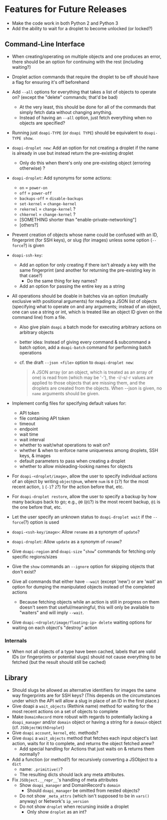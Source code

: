 # Features for Future Releases

- Make the code work in both Python 2 and Python 3
- Add the ability to wait for a droplet to become unlocked (or locked?)

## Command-Line Interface

- When creating/operating on multiple objects and one produces an error, there
  should be an option for continuing with the rest (including waiting?)

- Droplet action commands that require the droplet to be off should have a flag
  for ensuring it's off beforehand

- Add `--all` options for everything that takes a list of objects to operate
  on? (except the "delete" commands; that'd be bad)
    - At the very least, this should be done for all of the commands that
      simply fetch data without changing anything.
    - Instead of having an `--all` option, just fetch everything when no
      objects are specified?

- Running just `doapi-TYPE` (or `doapi TYPE`) should be equivalent to
  `doapi-TYPE show`.

- `doapi-droplet new`: Add an option for not creating a droplet if the name is
  already in use but instead return the pre-existing droplet
    - Only do this when there's only one pre-existing object (erroring
      otherwise) ?

- `doapi-droplet`: Add synonyms for some actions:
    - `on` = `power-on`
    - `off` = `power-off`
    - `backups-off` = `disable-backups`
    - `set-kernel` = `change-kernel`
    - `rekernel` = `change-kernel` ?
    - `chkernel` = `change-kernel` ?
    - [SOMETHING shorter than "enable-private-networking"]
    - [others?]

- Prevent creation of objects whose name could be confused with an ID,
  fingerprint (for SSH keys), or slug (for images) unless some option
  (`--force`?) is given

- `doapi-ssh-key`:
    - Add an option for only creating if there isn't already a key with the
      same fingerprint (and another for returning the pre-existing key in that
      case?)
        - Do the same thing for key names?
    - Add an option for passing the entire key as a string

- All operations should be doable in batches via an option (mutually exclusive
  with positional arguments) for reading a JSON list of objects (specifying
  what to operate on and any arguments; instead of an object, one can use a
  string or int, which is treated like an object ID given on the command line)
  from a file.
    - Also give plain `doapi` a batch mode for executing arbitrary actions on
      arbitrary objects
    - better idea: Instead of giving every command & subcommand a batch option,
      add a `doapi-batch` command for performing batch operations
    - cf. the draft `--json <file>` option to `doapi-droplet new`:

        > A JSON array (or an object, which is treated as an array of one) is
        > read from <file> (which may be '-'), the -i/-s/-r values are applied
        > to those objects that are missing them, and the droplets are created
        > from the objects.  When --json is given, no `name` arguments should
        > be given.

- Implement config files for specifying default values for:
    - API token
    - file containing API token
    - timeout
    - endpoint
    - wait time
    - wait interval
    - whether to wait/what operations to wait on?
    - whether & when to enforce name uniqueness among droplets, SSH keys, &
      images
    - default parameters to pass when creating a droplet
    - whether to allow misleading-looking names for objects

- For `doapi-<droplet/image>`, allow the user to specify individual actions of
  an object by writing `object@num`, where `num` is `0` (`1`?) for the most
  recent action, `1` (`-1`? `2`?) for the action before that, etc.

- For `doapi-droplet restore`, allow the user to specify a backup by how many
  backups back to go; e.g., `@0` (`@1`?) is the most recent backup, `@1` is the
  one before that, etc.

- Let the user specify an unknown status to `doapi-droplet wait` if the
  `--force`(?) option is used

- `doapi-<ssh-key/image>`: Allow `rename` as a synonym of `update`?
- `doapi-droplet`: Allow `update` as a synonym of `rename`?

- Give `doapi-region` and `doapi-size` "`show`" commands for fetching only
  specific regions/sizes

- Give the `show` commands an `--ignore` option for skipping objects that don't
  exist?

- Give all commands that either have `--wait` (except 'new') or are 'wait' an
  option for dumping the manipulated objects instead of the completed actions
    - Because fetching objects while an action is still in progress on them
      doesn't seem that useful/meaningful, this will only be available to
      "waiters" and will imply `--wait`.

- Give `doapi-<droplet/image/floating-ip> delete` waiting options for waiting
  on each object's "destroy" action

### Internals

- When not all objects of a type have been cached, labels that are valid IDs
  (or fingerprints or potential slugs) should not cause everything to be
  fetched (but the result should still be cached)

## Library

- Should slugs be allowed as alternative identifiers for images the same way
  fingerprints are for SSH keys?  (This depends on the circumstances under
  which the API will allow a slug in place of an ID in the first place.)
- Give doapi a `wait_objects` (Rethink name) method for waiting for the most
  recent actions on a set of objects to complete
- Make `DomainRecord` more robust with regards to potentially lacking a
  `doapi_manager` and/or `domain` object or having a string for a `domain`
  object (cf. `JSObjectWithDroplet`)
- Give `doapi` `account`, `kernel`, etc. methods?
- Give `doapi` a `wait_objects` method that fetches each input object's last
  action, waits for it to complete, and returns the object fetched anew?
    - Add special handling for Actions that just waits on & returns them
      normally?
- Add a function (or method?) for recursively converting a JSObject to a `dict`
    - name: `.primitive()`?
    - The resulting dicts should lack any meta attributes.
- Fix `JSObject.__repr__`'s handling of meta attributes
    - Show `doapi_manager` and DomainRecord's `domain`
        - Should `doapi_manager` be omitted from nested objects?
    - Do not show `_meta_attrs` (which isn't supposed to be in `vars()` anyway)
      or Network's `ip_version`
    - Do not show `droplet` when recursing inside a droplet
        - Only show `droplet` as an int?
